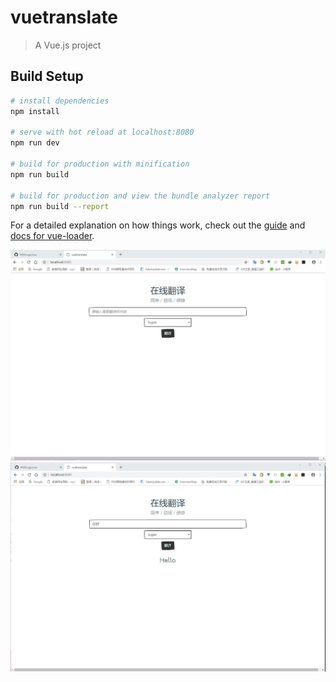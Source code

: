 # vuetranslate

> A Vue.js project

## Build Setup

``` bash
# install dependencies
npm install

# serve with hot reload at localhost:8080
npm run dev

# build for production with minification
npm run build

# build for production and view the bundle analyzer report
npm run build --report
```

For a detailed explanation on how things work, check out the [guide](http://vuejs-templates.github.io/webpack/) and [docs for vue-loader](http://vuejs.github.io/vue-loader).


![image](https://github.com/WWongs/vue/blob/master/vueTranslate/introduce/1.JPG)
![image](https://github.com/WWongs/vue/blob/master/vueTranslate/introduce/2.JPG)